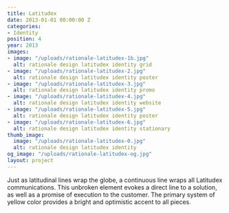 ```yaml
---
title: Latitudex
date: 2013-01-01 00:00:00 Z
categories:
- Identity
position: 4
year: 2013
images:
- image: "/uploads/rationale-latitudex-1b.jpg"
  alt: rationale design latitudex identity grid
- image: "/uploads/rationale-latitudex-2.jpg"
  alt: rationale design latitudex identity poster
- image: "/uploads/rationale-latitudex-3.jpg"
  alt: rationale design latitudex identity promo
- image: "/uploads/rationale-latitudex-4.jpg"
  alt: rationale design latitudex identity website
- image: "/uploads/rationale-latitudex-5.jpg"
  alt: rationale design latitudex identity poster
- image: "/uploads/rationale-latitudex-6.jpg"
  alt: rationale design latitudex identity stationary
thumb_image:
  image: "/uploads/rationale-latitudex-0.jpg"
  alt: rationale design latitudex identity
og_image: "/uploads/rationale-latitudex-og.jpg"
layout: project
---
```


Just as latitudinal lines wrap the globe, a continuous line wraps all Latitudex communications. This unbroken element evokes a direct line to a solution, as well as a promise of execution to the customer. The primary system of yellow color provides a bright and optimistic accent to all pieces.